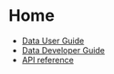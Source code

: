 # Home

- [Data User Guide](data_user_guide.md)
- [Data Developer Guide](data_developer_guide.md)
- [API reference](api.md)
